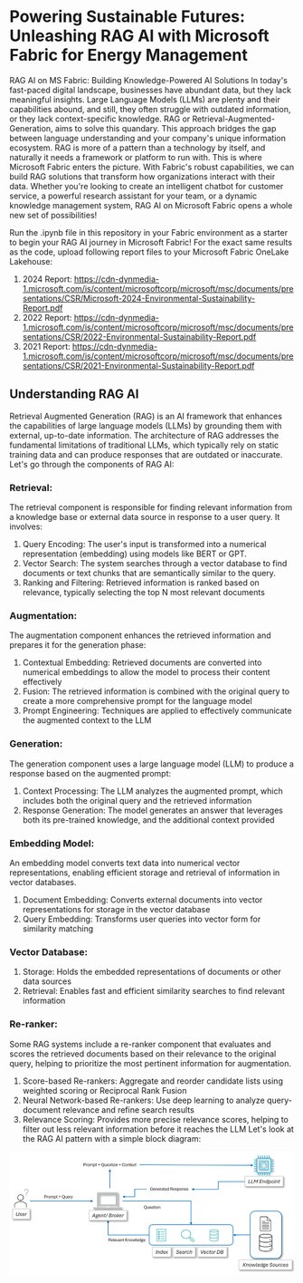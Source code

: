 # Powering Sustainable Futures: Unleashing RAG AI with Microsoft Fabric for Energy Management

RAG AI on MS Fabric: Building Knowledge-Powered AI Solutions
In today's fast-paced digital landscape, businesses have abundant data, but they lack meaningful insights. Large Language Models (LLMs) are plenty and their capabilities abound, and still, they often struggle with outdated information, or they lack context-specific knowledge. 
RAG or Retrieval-Augmented-Generation, aims to solve this quandary. This approach bridges the gap between language understanding and your company's unique information ecosystem. RAG is more of a pattern than a technology by itself, and naturally it needs a framework or platform to run with. This is where Microsoft Fabric enters the picture. With Fabric's robust capabilities, we can build RAG solutions that transform how organizations interact with their data. Whether you're looking to create an intelligent chatbot for customer service, a powerful research assistant for your team, or a dynamic knowledge management system, RAG AI on Microsoft Fabric opens a whole new set of possibilities!

Run the .ipynb file in this repository in your Fabric environment as a starter to begin your RAG AI journey in Microsoft Fabric!
For the exact same results as the code, upload following report files to your Microsoft Fabric OneLake Lakehouse:
1. 2024 Report: https://cdn-dynmedia-1.microsoft.com/is/content/microsoftcorp/microsoft/msc/documents/presentations/CSR/Microsoft-2024-Environmental-Sustainability-Report.pdf
2. 2022 Report: https://cdn-dynmedia-1.microsoft.com/is/content/microsoftcorp/microsoft/msc/documents/presentations/CSR/2022-Environmental-Sustainability-Report.pdf
3. 2021 Report: https://cdn-dynmedia-1.microsoft.com/is/content/microsoftcorp/microsoft/msc/documents/presentations/CSR/2021-Environmental-Sustainability-Report.pdf


## Understanding RAG AI

Retrieval Augmented Generation (RAG) is an AI framework that enhances the capabilities of large language models (LLMs) by grounding them with external, up-to-date information. The architecture of RAG addresses the fundamental limitations of traditional LLMs, which typically rely on static training data and can produce responses that are outdated or inaccurate. 
Let's go through the components of RAG AI:
### Retrieval:
The retrieval component is responsible for finding relevant information from a knowledge base or external data source in response to a user query. It involves:
1.	Query Encoding: The user's input is transformed into a numerical representation (embedding) using models like BERT or GPT.
2.	Vector Search: The system searches through a vector database to find documents or text chunks that are semantically similar to the query.
3.	Ranking and Filtering: Retrieved information is ranked based on relevance, typically selecting the top N most relevant documents

### Augmentation:
The augmentation component enhances the retrieved information and prepares it for the generation phase:
1.	Contextual Embedding: Retrieved documents are converted into numerical embeddings to allow the model to process their content effectively
2.	Fusion: The retrieved information is combined with the original query to create a more comprehensive prompt for the language model
3.	Prompt Engineering: Techniques are applied to effectively communicate the augmented context to the LLM

### Generation:
The generation component uses a large language model (LLM) to produce a response based on the augmented prompt:
1.	Context Processing: The LLM analyzes the augmented prompt, which includes both the original query and the retrieved information
2.	Response Generation: The model generates an answer that leverages both its pre-trained knowledge, and the additional context provided

### Embedding Model:
An embedding model converts text data into numerical vector representations, enabling efficient storage and retrieval of information in vector databases. 
1.	Document Embedding: Converts external documents into vector representations for storage in the vector database
2.	Query Embedding: Transforms user queries into vector form for similarity matching

### Vector Database:
1.	Storage: Holds the embedded representations of documents or other data sources
2.	Retrieval: Enables fast and efficient similarity searches to find relevant information

### Re-ranker:
Some RAG systems include a re-ranker component that evaluates and scores the retrieved documents based on their relevance to the original query, helping to prioritize the most pertinent information for augmentation.
1.	Score-based Re-rankers: Aggregate and reorder candidate lists using weighted scoring or Reciprocal Rank Fusion
2.	Neural Network-based Re-rankers: Use deep learning to analyze query-document relevance and refine search results
3.	Relevance Scoring: Provides more precise relevance scores, helping to filter out less relevant information before it reaches the LLM
Let's look at the RAG AI pattern with a simple block diagram:
 
![alt text](image.png)